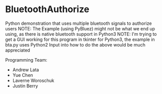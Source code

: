 # BluetoothAuthorize
Python demonstration that uses multiple bluetooth signals to authorize users
NOTE: The Example (using PyBluez) might not be what we end up using, as there is native bluetooth support in Python3
NOTE: I'm trying to get a GUI working for this program in tkinter for Python3, the example in bta.py uses Python2 
Input into how to do the above would be much appreciated


Programming Team:
- Andrew Lata
- Yue Chen
- Laverne Woroschuk
- Justin Berry
